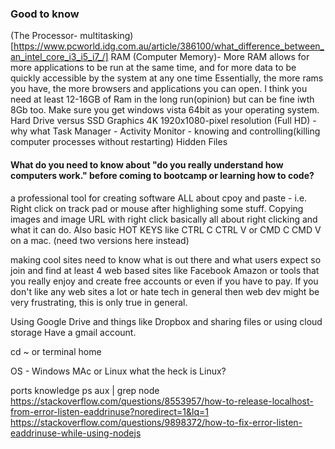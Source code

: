 ### Good to know 

(The Processor- multitasking)[https://www.pcworld.idg.com.au/article/386100/what_difference_between_an_intel_core_i3_i5_i7_/]
RAM (Computer Memory)- More RAM allows for more applications to be run at the same time, and for more data to be quickly accessible by the system at any one time
Essentially, the more rams you have, the more browsers and applications you can open. I think you need at least 12-16GB of Ram in the long run(opinion) but can be fine iwth 8Gb too. Make sure you get windows vista 64bit as your operating system.
Hard Drive versus SSD 
Graphics 4K 1920x1080-pixel resolution (Full HD) - why what 
Task Manager -  Activity Monitor - knowing and controlling(killing computer processes without restarting)
Hidden Files 


#### What do you need to know about "do you really understand how computers work."  before coming to bootcamp or learning how to code?
a professional tool for creating software 
ALL about cpoy and paste - i.e. Right click on track pad or mouse after highlighing some stuff. 
Copying images and image URL with right click basically all about right clicking and what it can do.
Also basic HOT KEYS like CTRL C CTRL V or CMD C CMD V on a mac. (need two versions here instead)

making cool sites need to know what is out there and what users expect so join and find at least 4 web based sites like Facebook Amazon or tools that you really enjoy and create free accounts or even if you have to pay. If you don't like any web sites a lot or hate tech in general then web dev might be very frustrating, this is only true in general.

Using Google Drive and things like Dropbox and sharing files or using cloud storage
Have a gmail account.

cd ~ or terminal home


OS - 
Windows MAc or Linux 
what the heck is Linux?

ports knowledge 
ps aux | grep node
https://stackoverflow.com/questions/8553957/how-to-release-localhost-from-error-listen-eaddrinuse?noredirect=1&lq=1
https://stackoverflow.com/questions/9898372/how-to-fix-error-listen-eaddrinuse-while-using-nodejs
